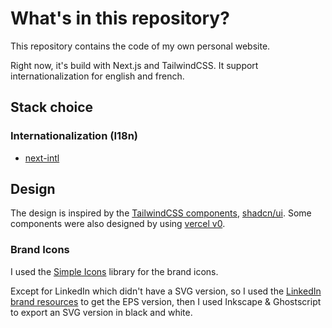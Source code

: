 # What's in this repository?

This repository contains the code of my own personal website.

Right now, it's build with Next.js and TailwindCSS.
It support internationalization for english and french.

## Stack choice

### Internationalization (I18n)

- [next-intl](https://next-intl.dev/)

## Design

The design is inspired by the [TailwindCSS components](https://tailwindcss.com/), [shadcn/ui](https://ui.shadcn.com/).
Some components were also designed by using [vercel v0](https://v0.dev/).

### Brand Icons

I used the [Simple Icons](https://simpleicons.org/) library for the brand icons.

Except for LinkedIn which didn't have a SVG version, so I used the [LinkedIn brand resources](https://brand.linkedin.com/downloads) to get the EPS version, then I used Inkscape & Ghostscript to export an SVG version in black and white.
